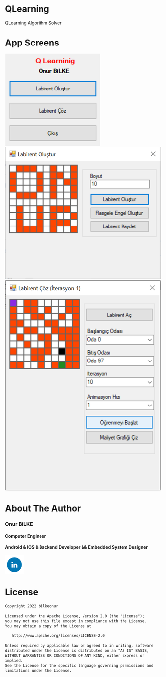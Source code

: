 # QLearning
QLearning Algorithm Solver

# App Screens
![Intro](https://github.com/bilkeonur/QLearning/blob/main/Images/Intro.png)
![Intro](https://github.com/bilkeonur/QLearning/blob/main/Images/Maze.png)
![Intro](https://github.com/bilkeonur/QLearning/blob/main/Images/Solving.png)

# About The Author

### Onur BiLKE

#### Computer Engineer
#### Android & IOS & Backend Developer && Embedded System Designer

<a href="https://www.linkedin.com/in/onur-bilke-55b04275/"><img src="https://github.com/aritraroy/social-icons/blob/master/linkedin-icon.png?raw=true" width="60"></a>

# License

```
Copyright 2022 bilkeonur

Licensed under the Apache License, Version 2.0 (the "License");
you may not use this file except in compliance with the License.
You may obtain a copy of the License at

   http://www.apache.org/licenses/LICENSE-2.0

Unless required by applicable law or agreed to in writing, software
distributed under the License is distributed on an "AS IS" BASIS,
WITHOUT WARRANTIES OR CONDITIONS OF ANY KIND, either express or implied.
See the License for the specific language governing permissions and
limitations under the License.
```



